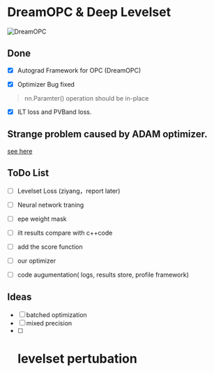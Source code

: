 # DreamOPC & Deep Levelset


![DreamOPC](./dreamopc.png)

## Done


- [x] Autograd Framework for OPC (DreamOPC)

- [x] Optimizer Bug fixed

> nn.Paramter() operation should be in-place

- [x] ILT loss and PVBand loss.



## Strange problem caused by ADAM optimizer.

[see here](http://localhost:6006/)

## ToDo List

- [ ] Levelset Loss (ziyang，report later)
- [ ] Neural network traning
- [ ] epe weight mask
- [ ] ilt results compare with c++code
- [ ] add the score function
- [ ] our optimizer
- [ ] code augumentation( logs, results store, profile framework)


## Ideas

- [ ] batched optimization
- [ ] mixed precision
- [ ] # levelset pertubation
